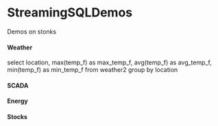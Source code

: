 # StreamingSQLDemos
Demos on stonks



#### Weather

select location, max(temp_f) as max_temp_f, avg(temp_f) as avg_temp_f, min(temp_f) as min_temp_f from weather2 
group by location

#### SCADA

#### Energy

#### Stocks
